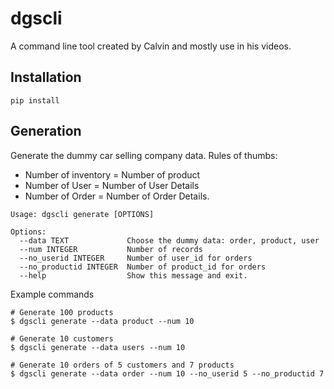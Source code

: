# dgscli
A command line tool created by Calvin and mostly use in his videos.

## Installation

```
pip install 
```

## Generation
Generate the dummy car selling company data. Rules of thumbs:
- Number of inventory = Number of product
- Number of User = Number of User Details
- Number of Order = Number of Order Details.

```
Usage: dgscli generate [OPTIONS]

Options:
  --data TEXT             Choose the dummy data: order, product, user
  --num INTEGER           Number of records
  --no_userid INTEGER     Number of user_id for orders
  --no_productid INTEGER  Number of product_id for orders
  --help                  Show this message and exit.
```

Example commands
```
# Generate 100 products
$ dgscli generate --data product --num 10

# Generate 10 customers
$ dgscli generate --data users --num 10

# Generate 10 orders of 5 customers and 7 products
$ dgscli generate --data order --num 10 --no_userid 5 --no_productid 7
```